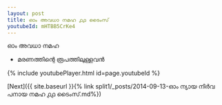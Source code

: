 ```yaml
---
layout: post
title: ഓം അവധാ നമഹ ൧൧ ടൈംസ്
youtubeId: mHTBB5CrKe4
---
```

 
 
 ഓം അവധാ നമഹ 
 
 -  മരണത്തിന്റെ രൂപത്തിലുള്ളവൻ 
 
  
 
  
 
 
 
 
 
 


{% include youtubePlayer.html id=page.youtubeId %}
 
[Next]({{ site.baseurl }}{% link  split1/_posts/2014-09-13-ഓം ന്യായ നിർവ പനായ നമഹ ൧൧ ടൈംസ്.md%})
 
